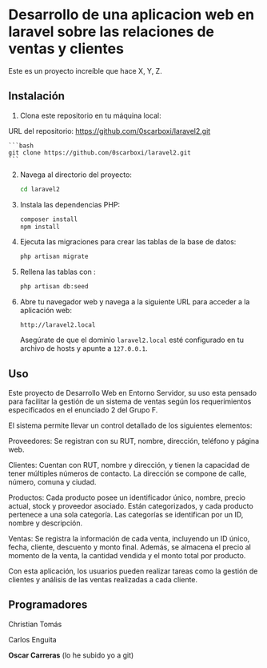 # Desarrollo de una aplicacion web en laravel sobre las relaciones de ventas y clientes

Este es un proyecto increíble que hace X, Y, Z.

## Instalación


1. Clona este repositorio en tu máquina local:

URL del repositorio: https://github.com/0scarboxi/laravel2.git

    ```bash
    git clone https://github.com/0scarboxi/laravel2.git
    ```

2. Navega al directorio del proyecto:

    ```bash
    cd laravel2
    ```

3. Instala las dependencias PHP:

    ```bash
    composer install
    npm install
    ```

4. Ejecuta las migraciones para crear las tablas de la base de datos:

    ```bash
    php artisan migrate
    ```

5. Rellena las tablas con :

    ```bash
    php artisan db:seed
    ```

6. Abre tu navegador web y navega a la siguiente URL para acceder a la aplicación web:

    ```
    http://laravel2.local
    ```

   Asegúrate de que el dominio `laravel2.local` esté configurado en tu archivo de hosts y apunte a `127.0.0.1`.

## Uso

Este proyecto de Desarrollo Web en Entorno Servidor, su uso esta pensado para facilitar la gestión de un sistema de ventas según los requerimientos especificados en el enunciado 2 del Grupo F.

El sistema permite llevar un control detallado de los siguientes elementos:

Proveedores: Se registran con su RUT, nombre, dirección, teléfono y página web.

Clientes: Cuentan con RUT, nombre y dirección, y tienen la capacidad de tener múltiples números de contacto. La dirección se compone de calle, número, comuna y ciudad.

Productos: Cada producto posee un identificador único, nombre, precio actual, stock y proveedor asociado. Están categorizados, y cada producto pertenece a una sola categoría. Las categorías se identifican por un ID, nombre y descripción.

Ventas: Se registra la información de cada venta, incluyendo un ID único, fecha, cliente, descuento y monto final. Además, se almacena el precio al momento de la venta, la cantidad vendida y el monto total por producto.

Con esta aplicación, los usuarios pueden realizar tareas como la gestión de clientes y análisis de las ventas realizadas a cada cliente.


## Programadores

Christian Tomás

Carlos Enguita

__Oscar Carreras__ (lo he subido yo a git)


